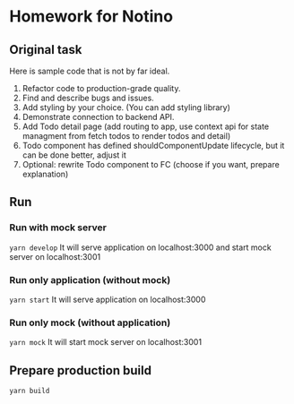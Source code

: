 # Homework for Notino
## Original task
Here is sample code that is not by far ideal.

1. Refactor code to production-grade quality.
2. Find and describe bugs and issues.
3. Add styling by your choice. (You can add styling library)
4. Demonstrate connection to backend API.
5. Add Todo detail page (add routing to app, use context api for state managment from fetch todos to render todos and detail)
6. Todo component has defined shouldComponentUpdate lifecycle, but it can be done better, adjust it
7. Optional: rewrite Todo component to FC (choose if you want, prepare explanation)

## Run
### Run with mock server
`yarn develop`
It will serve application on localhost:3000 and start mock server on localhost:3001
### Run only application (without mock)
`yarn start`
It will serve application on localhost:3000
### Run only mock (without application)
`yarn mock`
It will start mock server on localhost:3001

## Prepare production build
`yarn build`